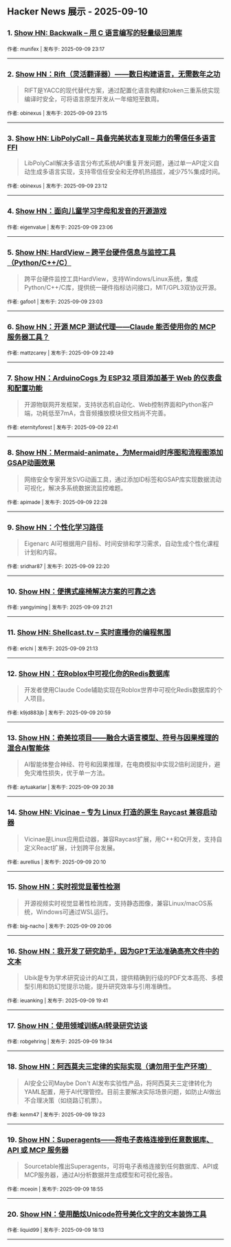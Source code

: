 ## Hacker News 展示 - 2025-09-10


### 1. [Show HN: Backwalk – 用 C 语言编写的轻量级回溯库](https://news.ycombinator.com/item?id=45190812)

<sub>作者: munifex | 发布于: 2025-09-09 23:17</sub>

---

### 2. [Show HN：Rift（灵活翻译器）——数日构建语言，无需数年之功](https://news.ycombinator.com/item?id=45190796)
> RIFT是YACC的现代替代方案，通过配置化语言构建和token三重系统实现编译时安全，可将语言原型开发从一年缩短至数周。

<sub>作者: obinexus | 发布于: 2025-09-09 23:15</sub>

---

### 3. [Show HN: LibPolyCall – 具备完美状态复现能力的零信任多语言 FFI](https://news.ycombinator.com/item?id=45190762)
> LibPolyCall解决多语言分布式系统API重复开发问题，通过单一API定义自动生成多语言实现，支持零信任安全和无停机热插拔，减少75%集成时间。

<sub>作者: obinexus | 发布于: 2025-09-09 23:12</sub>

---

### 4. [Show HN：面向儿童学习字母和发音的开源游戏](https://news.ycombinator.com/item?id=45190697)

<sub>作者: eigenvalue | 发布于: 2025-09-09 23:06</sub>

---

### 5. [Show HN: HardView – 跨平台硬件信息与监控工具（Python/C++/C）](https://news.ycombinator.com/item?id=45190656)
> 跨平台硬件监控工具HardView，支持Windows/Linux系统，集成Python/C++/C库，提供统一硬件指标访问接口，MIT/GPL3双协议开源。

<sub>作者: gafoo1 | 发布于: 2025-09-09 23:03</sub>

---

### 6. [Show HN：开源 MCP 测试代理——Claude 能否使用你的 MCP 服务器工具？](https://news.ycombinator.com/item?id=45190503)

<sub>作者: mattzcarey | 发布于: 2025-09-09 22:49</sub>

---

### 7. [Show HN：ArduinoCogs 为 ESP32 项目添加基于 Web 的仪表盘和配置功能](https://news.ycombinator.com/item?id=45190402)
> 开源物联网开发框架，支持状态机自动化、Web控制界面和Python客户端，功耗低至7mA，含音频播放模块但文档尚不完善。

<sub>作者: eternityforest | 发布于: 2025-09-09 22:41</sub>

---

### 8. [Show HN：Mermaid-animate，为Mermaid时序图和流程图添加GSAP动画效果](https://news.ycombinator.com/item?id=45190217)
> 网络安全专家开发SVG动画工具，通过添加ID标签和GSAP库实现数据流动可视化，解决多系统数据流监控难题。

<sub>作者: apimade | 发布于: 2025-09-09 22:28</sub>

---

### 9. [Show HN：个性化学习路径](https://news.ycombinator.com/item?id=45190134)
> Eigenarc AI可根据用户目标、时间安排和学习需求，自动生成个性化课程计划和内容。

<sub>作者: sridhar87 | 发布于: 2025-09-09 22:20</sub>

---

### 10. [Show HN：便携式座椅解决方案的可靠之选](https://news.ycombinator.com/item?id=45189365)

<sub>作者: yangyiming | 发布于: 2025-09-09 21:21</sub>

---

### 11. [Show HN: Shellcast.tv – 实时直播你的编程氛围](https://news.ycombinator.com/item?id=45189260)

<sub>作者: erichi | 发布于: 2025-09-09 21:13</sub>

---

### 12. [Show HN：在Roblox中可视化你的Redis数据库](https://news.ycombinator.com/item?id=45189017)
> 开发者使用Claude Code辅助实现在Roblox世界中可视化Redis数据库的个人项目。

<sub>作者: k9jd883jb | 发布于: 2025-09-09 20:59</sub>

---

### 13. [Show HN：奇美拉项目——融合大语言模型、符号与因果推理的混合AI智能体](https://news.ycombinator.com/item?id=45188614)
> AI智能体整合神经、符号和因果推理，在电商模拟中实现2倍利润提升，避免灾难性损失，优于单一方法。

<sub>作者: aytuakarlar | 发布于: 2025-09-09 20:38</sub>

---

### 14. [Show HN: Vicinae – 专为 Linux 打造的原生 Raycast 兼容启动器](https://news.ycombinator.com/item?id=45188116)
> Vicinae是Linux应用启动器，兼容Raycast扩展，用C++和Qt开发，支持自定义React扩展，计划跨平台发展。

<sub>作者: aurellius | 发布于: 2025-09-09 20:10</sub>

---

### 15. [Show HN：实时视觉显著性检测](https://news.ycombinator.com/item?id=45188048)
> 开源视频实时视觉显著性检测库，支持静态图像，兼容Linux/macOS系统，Windows可通过WSL运行。

<sub>作者: big-nacho | 发布于: 2025-09-09 20:06</sub>

---

### 16. [Show HN：我开发了研究助手，因为GPT无法准确高亮文件中的文本](https://news.ycombinator.com/item?id=45187658)
> Ubik是专为学术研究设计的AI工具，提供精确到行级的PDF文本高亮、多模型引用和防幻觉提示功能，提升研究效率与引用准确性。

<sub>作者: ieuanking | 发布于: 2025-09-09 19:41</sub>

---

### 17. [Show HN：使用领域训练AI转录研究访谈](https://news.ycombinator.com/item?id=45187564)

<sub>作者: robgehring | 发布于: 2025-09-09 19:34</sub>

---

### 18. [Show HN：阿西莫夫三定律的实际实现（请勿用于生产环境）](https://news.ycombinator.com/item?id=45187392)
> AI安全公司Maybe Don't AI发布实验性产品，将阿西莫夫三定律转化为YAML配置，用于AI代理管控。目前主要解决实际场景问题，如防止AI做出不合理决策（如绕路订机票）。

<sub>作者: kenm47 | 发布于: 2025-09-09 19:23</sub>

---

### 19. [Show HN：Superagents——将电子表格连接到任意数据库、API 或 MCP 服务器](https://news.ycombinator.com/item?id=45186904)
> Sourcetable推出Superagents，可将电子表格连接到任何数据库、API或MCP服务器，通过AI分析数据并生成模型和可视化报告。

<sub>作者: mceoin | 发布于: 2025-09-09 18:55</sub>

---

### 20. [Show HN：使用酷炫Unicode符号美化文字的文本装饰工具](https://news.ycombinator.com/item?id=45186037)

<sub>作者: liquid99 | 发布于: 2025-09-09 18:13</sub>

---
